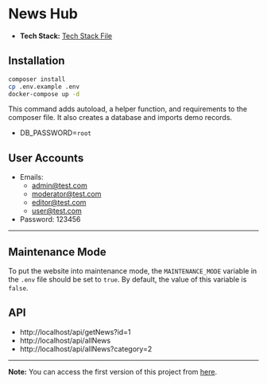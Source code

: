 # News Hub

- **Tech Stack:** [Tech Stack File](https://github.com/kadirermantr/news-hub/blob/main/techstack.md)

## Installation

```bash
composer install
cp .env.example .env
docker-compose up -d
```

This command adds autoload, a helper function, and requirements to the composer file. It also creates a database and imports demo records.

- DB_PASSWORD=`root`

## User Accounts
- Emails: 
  - admin@test.com
  - moderator@test.com
  - editor@test.com
  - user@test.com
- Password: 123456

---

## Maintenance Mode
To put the website into maintenance mode, the `MAINTENANCE_MODE` variable in the `.env` file should be set to `true`. By default, the value of this variable is `false`.

## API
- http://localhost/api/getNews?id=1
- http://localhost/api/allNews
- http://localhost/api/allNews?category=2

---

**Note:** You can access the first version of this project from [here](https://github.com/teknasyon-bootcamp/bitirme-projesi-kadir).
